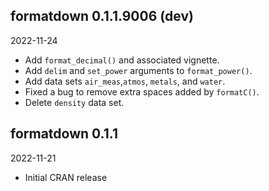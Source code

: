 
<!-- MAJOR.MINOR.PATCH.DEV -->

<!-- MAJOR version when you make incompatible API changes -->
<!-- MINOR version add functionality in a backwards-compatible manner -->
<!-- PATCH version backwards-compatible bug fixes -->
<!-- DEV 900x development -->

## formatdown 0.1.1.9006 (dev)

2022-11-24

- Add `format_decimal()` and associated vignette.
- Add `delim` and `set_power` arguments to `format_power()`.
- Add data sets `air_meas`,`atmos`, `metals`, and `water`. 
- Fixed a bug to remove extra spaces added by `formatC()`. 
- Delete `density` data set. 

## formatdown 0.1.1

2022-11-21

- Initial CRAN release

